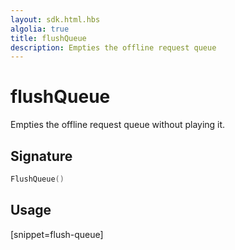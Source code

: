 ```yaml
---
layout: sdk.html.hbs
algolia: true
title: flushQueue
description: Empties the offline request queue
---
```


# flushQueue

Empties the offline request queue without playing it.

## Signature

```go
FlushQueue()
```

## Usage

[snippet=flush-queue]

